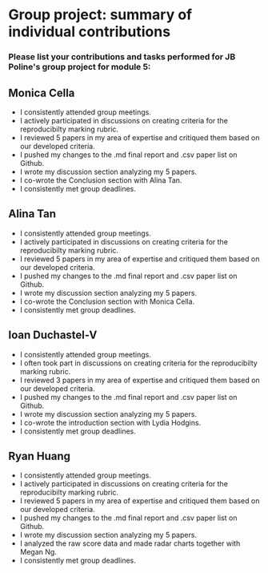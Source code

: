 # Group project: summary of individual contributions

### Please list your contributions and tasks performed for JB Poline's group project for module 5:

## Monica Cella

* I consistently attended group meetings.
* I actively participated in discussions on creating criteria for the reproducibilty marking rubric.
* I reviewed 5 papers in my area of expertise and critiqued them based on our developed criteria.
* I pushed my changes to the .md final report and .csv paper list on Github.
* I wrote my discussion section analyzing my 5 papers.
* I co-wrote the Conclusion section with Alina Tan.
* I consistently met group deadlines. 

## Alina Tan

* I consistently attended group meetings.
* I actively participated in discussions on creating criteria for the reproducibilty marking rubric.
* I reviewed 5 papers in my area of expertise and critiqued them based on our developed criteria.
* I pushed my changes to the .md final report and .csv paper list on Github.
* I wrote my discussion section analyzing my 5 papers.
* I co-wrote the Conclusion section with Monica Cella.
* I consistently met group deadlines. 

## Ioan Duchastel-V

* I consistently attended group meetings.
* I often took part in discussions on creating criteria for the reproducibilty marking rubric.
* I reviewed 3 papers in my area of expertise and critiqued them based on our developed criteria.
* I pushed my changes to the .md final report and .csv paper list on Github.
* I wrote my discussion section analyzing my 5 papers.
* I co-wrote the introduction section with Lydia Hodgins.
* I consistently met group deadlines.

## Ryan Huang

* I consistently attended group meetings.
* I actively participated in discussions on creating criteria for the reproducibilty marking rubric.
* I reviewed 5 papers in my area of expertise and critiqued them based on our developed criteria.
* I pushed my changes to the .md final report and .csv paper list on Github.
* I wrote my discussion section analyzing my 5 papers.
* I analyzed the raw score data and made radar charts together with Megan Ng.
* I consistently met group deadlines. 
